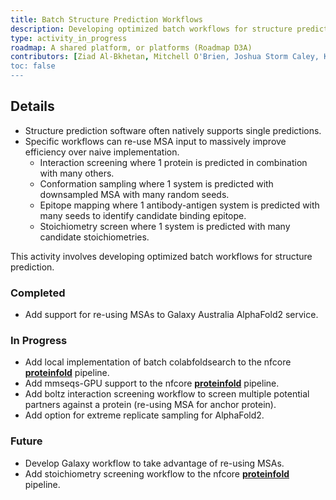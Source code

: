 ```yaml
---
title: Batch Structure Prediction Workflows
description: Developing optimized batch workflows for structure prediction.
type: activity_in_progress
roadmap: A shared platform, or platforms (Roadmap D3A)
contributors: [Ziad Al-Bkhetan, Mitchell O'Brien, Joshua Storm Caley, Keiran Rowell, Cameron Hyde, Thomas Litfin]
toc: false
---
```


## Details

- Structure prediction software often natively supports single predictions.
- Specific workflows can re-use MSA input to massively improve efficiency over naive implementation.
    - Interaction screening where 1 protein is predicted in combination with many others.
    - Conformation sampling where 1 system is predicted with downsampled MSA with many random seeds.
    - Epitope mapping where 1 antibody-antigen system is predicted with many seeds to identify candidate binding epitope.
    - Stoichiometry screen where 1 system is predicted with many candidate stoichiometries.

This activity involves developing optimized batch workflows for structure prediction.

### Completed

- Add support for re-using MSAs to Galaxy Australia AlphaFold2 service.

### In Progress

- Add local implementation of batch colabfoldsearch to the nfcore **[proteinfold](https://nf-co.re/proteinfold/1.1.1)** pipeline.
- Add mmseqs-GPU support to the nfcore **[proteinfold](https://nf-co.re/proteinfold/1.1.1)** pipeline.
- Add boltz interaction screening workflow to screen multiple potential partners against a protein (re-using MSA for anchor protein).
- Add option for extreme replicate sampling for AlphaFold2.

### Future

- Develop Galaxy workflow to take advantage of re-using MSAs.
- Add stoichiometry screening workflow to the nfcore **[proteinfold](https://nf-co.re/proteinfold/1.1.1)** pipeline.